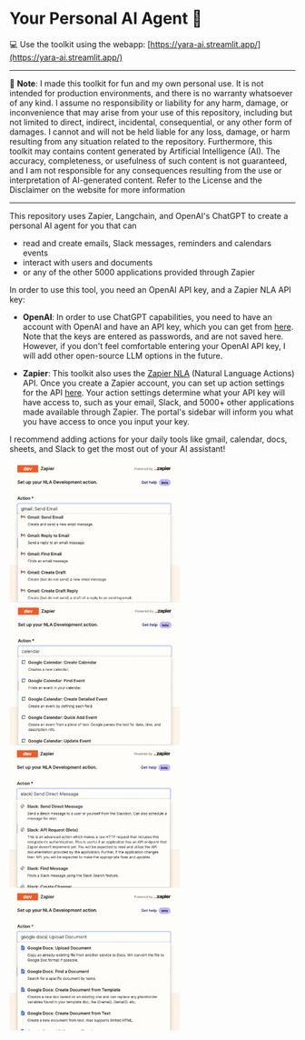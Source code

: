 # Your Personal AI Agent 🤖

💻 Use the toolkit using the webapp: [https://yara-ai.streamlit.app/](https://yara-ai.streamlit.app/)

---

🚨 **Note**: I made this toolkit for fun and my own personal use. It is not intended for production environments, and there is no warranty whatsoever of any kind. I assume no responsibility or liability for any harm, damage, or inconvenience that may arise from your use of this repository, including but not limited to direct, indirect, incidental, consequential, or any other form of damages. I cannot and will not be held liable for any loss, damage, or harm resulting from any situation related to the repository. Furthermore, this toolkit may contains content generated by Artificial Intelligence (AI). The accuracy, completeness, or usefulness of such content is not guaranteed, and I am not responsible for any consequences resulting from the use or interpretation of AI-generated content. Refer to the License and the Disclaimer on the website for more information

--- 

This repository uses Zapier, Langchain, and OpenAI's ChatGPT to create a personal AI agent for you that can 
- read and create emails, Slack messages, reminders and calendars events
- interact with users and documents
- or any of the other 5000 applications provided through Zapier

In order to use this tool, you need an OpenAI API key, and a Zapier NLA API key:

- **OpenAI**: In order to use ChatGPT capabilities, you need to have an account with OpenAI and have an API key, which you can get from [here](https://openai.com/blog/openai-api). Note that the keys are entered as passwords, and are not saved here. However, if you don't feel comfortable entering your OpenAI API key, I will add other open-source LLM options in the future.
  
- **Zapier**: This toolkit also uses the [Zapier NLA](https://nla.zapier.com/docs/) (Natural Language Actions) API. Once you create a Zapier account, you can set up action settings for the API [here](https://nla.zapier.com/providers/). Your action settings determine what your API key will have access to, such as your email, Slack, and 5000+ other applications made available through Zapier. The portal's sidebar will inform you what you have access to once you input your key. 
        
I recommend adding actions for your daily tools like gmail, calendar, docs, sheets, and Slack to get the most out of your AI assistant!

<p float="middle">
  <img style="float:middle; width: 300px; height: 248px; object-fit: cover;" src="images.dir/gmail_actions.png"/>
  <img style="float:middle; width: 300px; height: 248px; object-fit: cover;" src="images.dir/calendar_actions.png"/> 
  <img style="float:middle; width: 300px; height: 248px; object-fit: cover;" src="images.dir/slack_actions.png"/>
  <img style="float:middle; width: 300px; height: 248px; object-fit: cover;" src="images.dir/docs_actions.png"/>
</p>
